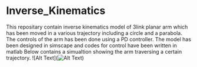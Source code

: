 # Inverse_Kinematics
This repositary contain inverse kinematics model of 3link planar arm which has been moved in a various trajectory including a circle and a parabola.
The controls of the arm has been done using a PD controller.
The model has been designed in simscape and codes for control have been written in matlab
Below contains a simualtion showing the arm traversing a certain trajectory.
![Alt Text](![Alt Text](https://media.giphy.com/media/JdRV434MPBxWiCPKrr/giphy.gif))

